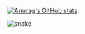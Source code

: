 [![Anurag's GitHub stats](https://github-readme-stats.vercel.app/api?username=Ubanillx)](https://github.com/anuraghazra/github-readme-stats)

![snake](./assests/snake.svg)

